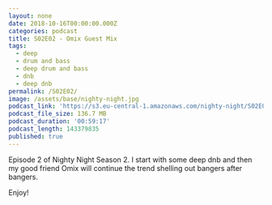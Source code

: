 ```yaml
---
layout: none
date: 2018-10-16T00:00:00.000Z
categories: podcast
title: S02E02 - Omix Guest Mix
tags:
  - deep
  - drum and bass
  - deep drum and bass
  - dnb
  - deep dnb
permalink: /S02E02/
image: /assets/base/nighty-night.jpg
podcast_link: 'https://s3.eu-central-1.amazonaws.com/nighty-night/S02E02.mp3'
podcast_file_size: 136.7 MB
podcast_duration: '00:59:17'
podcast_length: 143379835
published: true
---
```

Episode 2 of Nighty Night Season 2. I start with some deep dnb and then my good friend Omix will continue the trend shelling out bangers after bangers.

Enjoy!
